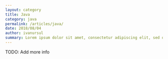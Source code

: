 ```yaml
---
layout: category
title: Java
category: java
permalink: /articles/java/
date: 2018/08/04
author: ivanursul
summary: Lorem ipsum dolor sit amet, consectetur adipiscing elit, sed do eiusmod tempor incididunt ipsum dolor sit amet, consectetur  
---
```


TODO: Add more info
